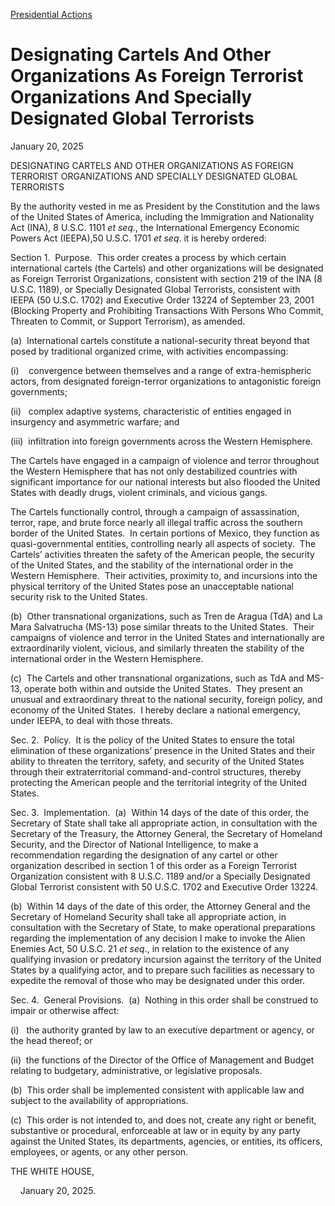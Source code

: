 [Presidential Actions](https://www.whitehouse.gov/presidential-actions/)

# 					Designating Cartels And Other Organizations As Foreign Terrorist Organizations And Specially Designated Global Terrorists				

January 20, 2025

DESIGNATING CARTELS AND OTHER ORGANIZATIONS AS FOREIGN TERRORIST ORGANIZATIONS AND SPECIALLY DESIGNATED GLOBAL TERRORISTS

By the authority vested in me as President by the Constitution and the laws of the United States of America, including the Immigration and Nationality Act (INA), 8 U.S.C. 1101 *et seq.*, the International Emergency Economic Powers Act (IEEPA),50 U.S.C. 1701 *et seq*. it is hereby ordered:

Section 1.  Purpose.  This order creates a process by which certain international cartels (the Cartels) and other organizations will be designated as Foreign Terrorist Organizations, consistent with section 219 of the INA (8 U.S.C. 1189), or Specially Designated Global Terrorists, consistent with IEEPA (50 U.S.C. 1702) and Executive Order 13224 of September 23, 2001 (Blocking Property and Prohibiting Transactions With Persons Who Commit, Threaten to Commit, or Support Terrorism), as amended.

(a)  International cartels constitute a national-security threat beyond that posed by traditional organized crime, with activities encompassing:

(i)    convergence between themselves and a range of extra-hemispheric actors, from designated foreign-terror organizations to antagonistic foreign governments;

(ii)   complex adaptive systems, characteristic of entities engaged in insurgency and asymmetric warfare; and

(iii)  infiltration into foreign governments across the Western Hemisphere.

The Cartels have engaged in a campaign of violence and terror throughout the Western Hemisphere that has not only destabilized countries with significant importance for our national interests but also flooded the United States with deadly drugs, violent criminals, and vicious gangs.

The Cartels functionally control, through a campaign of assassination, terror, rape, and brute force nearly all illegal traffic across the southern border of the United States.  In certain portions of Mexico, they function as quasi-governmental entities, controlling nearly all aspects of society.  The Cartels’ activities threaten the safety of the American people, the security of the United States, and the stability of the international order in the Western Hemisphere.  Their activities, proximity to, and incursions into the physical territory of the United States pose an unacceptable national security risk to the United States.

(b)  Other transnational organizations, such as Tren de Aragua (TdA) and La Mara Salvatrucha (MS-13) pose similar threats to the United States.  Their campaigns of violence and terror in the United States and internationally are extraordinarily violent, vicious, and similarly threaten the stability of the international order in the Western Hemisphere.

(c)  The Cartels and other transnational organizations, such as TdA and MS-13, operate both within and outside the United States.  They present an unusual and extraordinary threat to the national security, foreign policy, and economy of the United States.  I hereby declare a national emergency, under IEEPA, to deal with those threats.

Sec. 2.  Policy.  It is the policy of the United States to ensure the total elimination of these organizations’ presence in the United States and their ability to threaten the territory, safety, and security of the United States through their extraterritorial command-and-control structures, thereby protecting the American people and the territorial integrity of the United States.

Sec. 3.  Implementation.  (a)  Within 14 days of the date of this order, the Secretary of State shall take all appropriate action, in consultation with the Secretary of the Treasury, the Attorney General, the Secretary of Homeland Security, and the Director of National Intelligence, to make a recommendation regarding the designation of any cartel or other organization described in section 1 of this order as a Foreign Terrorist Organization consistent with 8 U.S.C. 1189 and/or a Specially Designated Global Terrorist consistent with 50 U.S.C. 1702 and Executive Order 13224.

(b)  Within 14 days of the date of this order, the Attorney General and the Secretary of Homeland Security shall take all appropriate action, in consultation with the Secretary of State, to make operational preparations regarding the implementation of any decision I make to invoke the Alien Enemies Act, 50 U.S.C. 21 *et seq*., in relation to the existence of any qualifying invasion or predatory incursion against the territory of the United States by a qualifying actor, and to prepare such facilities as necessary to expedite the removal of those who may be designated under this order.

Sec. 4.  General Provisions.  (a)  Nothing in this order shall be construed to impair or otherwise affect:

(i)   the authority granted by law to an executive department or agency, or the head thereof; or

(ii)  the functions of the Director of the Office of Management and Budget relating to budgetary, administrative, or legislative proposals.

(b)  This order shall be implemented consistent with applicable law and subject to the availability of appropriations.

(c)  This order is not intended to, and does not, create any right or benefit, substantive or procedural, enforceable at law or in equity by any party against the United States, its departments, agencies, or entities, its officers, employees, or agents, or any other person.

THE WHITE HOUSE, 

    January 20, 2025.
